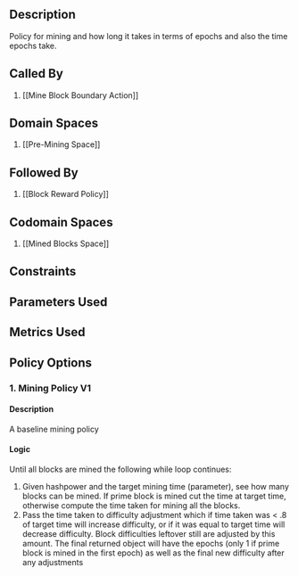 ## Description

Policy for mining and how long it takes in terms of epochs and also the time epochs take.
## Called By
1. [[Mine Block Boundary Action]]
## Domain Spaces
1. [[Pre-Mining Space]]
## Followed By
1. [[Block Reward Policy]]
## Codomain Spaces
1. [[Mined Blocks Space]]
## Constraints
## Parameters Used
## Metrics Used
## Policy Options
### 1. Mining Policy V1
#### Description
A baseline mining policy
#### Logic
Until all blocks are mined the following while loop continues:
1. Given hashpower and the target mining time (parameter), see how many blocks can be mined. If prime block is mined cut the time at target time, otherwise compute the time taken for mining all the blocks.
2. Pass the time taken to difficulty adjustment which if time taken was < .8 of target time will increase difficulty, or if it was equal to target time will decrease difficulty. Block difficulties leftover still are adjusted by this amount.
The final returned object will have the epochs (only 1 if prime block is mined in the first epoch) as well as the final new difficulty after any adjustments

